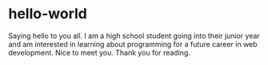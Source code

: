 # hello-world
Saying hello to you all.
I am a high school student going into their junior year and am interested in learning about programming for a future career in web development. Nice to meet you.
Thank you for reading.
